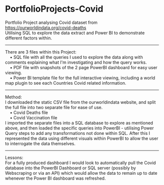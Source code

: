 # PortfolioProjects-Covid <br>
Portfolio Project analysing Covid dataset from https://ourworldindata.org/covid-deaths <br>
Utilising SQL to explore the data extract and Power BI to demonstrate different factors within. <br>

--------------------

There are 3 files within this Project: <br>
&nbsp; &nbsp; • SQL file with all the queries I used to explore the data along with comments explaining what I'm investigating and how the query works.<br>
&nbsp; &nbsp; • PDF file with snapshots of the 2 page PowerBI dashboard for easy user viewing.<br>
&nbsp; &nbsp; • Power BI template file for the full interactive viewing, including a world map plugin to see each Countries Covid related information.<br>

--------

Method:<br>
I downloaded the static CSV file from the ourworldindata website, and split the full file into two separate file for ease of use. <br>
&nbsp; &nbsp; • Covid Deaths file<br>
&nbsp; &nbsp; • Covid Vaccination file<br>
I imported the separate files into a SQL database to explore as mentioned above, and then loaded the specific queries into PowerBI - utilising Power Query steps to add any transformations not done within SQL. After this I represented the data using different visuals within PowerBI to allow the user to interrogate the data themselves. <br>

---------

Lessons:<br>
For a fully produced dashboard I would look to automatically pull the Covid database into the PowerBI Dashboard or SQL server (possibly by Webscraping or via an API) which would allow the data to remain up to date whenever the Power BI dashboard was refreshed.

